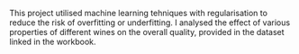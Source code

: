 This project utilised machine learning tehniques with regularisation to reduce the risk of overfitting or underfitting. I analysed the effect of various properties of different wines on the overall quality, provided in the dataset linked in the workbook. 
